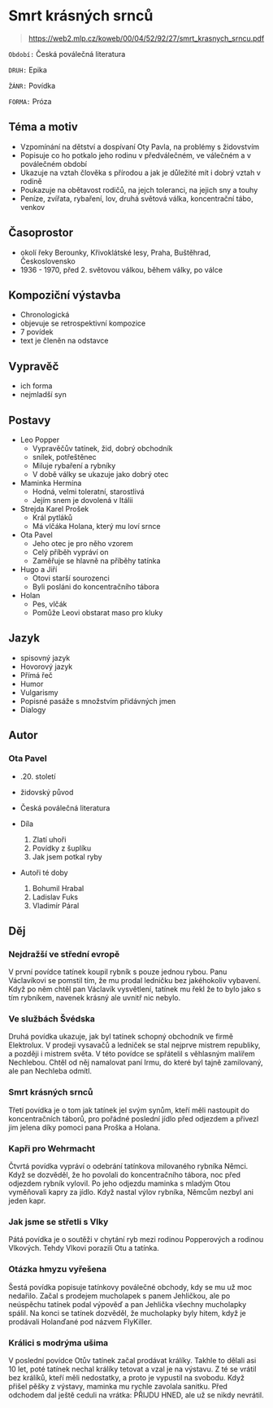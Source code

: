 # Smrt krásných srnců

> https://web2.mlp.cz/koweb/00/04/52/92/27/smrt_krasnych_srncu.pdf


``Období:`` Česká poválečná literatura

``DRUH:`` Epika

``ŽÁNR:`` Povídka

``FORMA:`` Próza

## Téma a motiv

- Vzpomínání na dětství a dospívaní Oty Pavla, na problémy s židovstvím
- Popisuje co ho potkalo jeho rodinu v předválečném, ve válečném a v poválečném období
- Ukazuje na vztah člověka s přírodou a jak je důležité mít i dobrý vztah v rodině
- Poukazuje na obětavost rodičů, na jejch toleranci, na jejich sny a touhy
- Peníze, zvířata, rybaření, lov, druhá světová válka, koncentrační tábo, venkov

## Časoprostor

- okolí řeky Berounky, Křivoklátské lesy, Praha, Buštěhrad, Československo
- 1936 - 1970, před 2. světovou válkou, během války, po válce

## Kompoziční výstavba

- Chronologická
- objevuje se retrospektivní kompozice
- 7 povídek
- text je členěn na odstavce

## Vypravěč

- ich forma
- nejmladší syn 

## Postavy

- Leo Popper
    - Vypravěčův tatínek, žid, dobrý obchodník
    - snílek, potřeštěnec
    - Miluje rybaření a rybníky
    - V době války se ukazuje jako dobrý otec
- Maminka Hermína
    - Hodná, velmi toleratní, starostlivá
    - Jejím snem je dovolená v Itálii
- Strejda Karel Prošek
    - Král pytláků
    - Má vlčáka Holana, který mu loví srnce
- Ota Pavel
    - Jeho otec je pro něho vzorem
    - Celý příběh vypráví on
    - Zaměřuje se hlavně na příběhy tatínka
- Hugo a Jiří
    - Otovi starší sourozenci
    - Byli posláni do koncentračního tábora
- Holan
    - Pes, vlčák
    - Pomůže Leovi obstarat maso pro kluky

## Jazyk

- spisovný jazyk
- Hovorový jazyk
- Přímá řeč
- Humor
- Vulgarismy
- Popisné pasáže s množstvím přidávných jmen
- Dialogy

## Autor

### Ota Pavel

- .20. století
- židovský původ
- Česká poválečná literatura
- Díla
    1. Zlatí uhoři
    2. Povídky z šuplíku
    3. Jak jsem potkal ryby

- Autoři té doby
    1. Bohumil Hrabal
    2. Ladislav Fuks
    3. Vladimír Páral

## Děj

### Nejdražší ve střední evropě
V první povídce tatínek koupil rybník s pouze jednou rybou. Panu Václavíkovi se pomstil tím, že mu prodal ledničku bez jakéhokoliv vybavení. Když po něm chtěl pan Václavík vysvětlení, tatínek mu řekl že to bylo jako s tím rybníkem, navenek krásný ale uvnitř nic nebylo.

### Ve službách Švédska
Druhá povídka ukazuje, jak byl tatínek schopný obchodník ve firmě Elektrolux. V prodeji vysavačů a ledniček se stal nejprve mistrem republiky, a později i mistrem světa. V této povídce se spřátelil s věhlasným malířem Nechlebou. Chtěl od něj namalovat paní Irmu, do které byl tajně zamilovaný, ale pan Nechleba odmítl.
### Smrt krásných srnců
Třetí povídka je o tom jak tatínek jel svým synům, kteří měli nastoupit do koncentračních táborů, pro pořádné poslední jídlo před odjezdem a přivezl jim jelena díky pomoci pana Proška a Holana.
### Kapři pro Wehrmacht
Čtvrtá povídka vypráví o odebrání tatínkova milovaného rybníka Němci. Když se dozvěděl, že ho povolali do koncentračního tábora, noc před odjezdem rybník vylovil. Po jeho odjezdu maminka s mladým Otou vyměňovali kapry za jídlo. Když nastal výlov rybníka, Němcům nezbyl ani jeden kapr.
### Jak jsme se střetli s Vlky
Pátá povídka je o soutěži v chytání ryb mezi rodinou Popperových a rodinou Vlkových. Tehdy Vlkovi porazili Otu a tatínka.
### Otázka hmyzu vyřešena
Šestá povídka popisuje tatínkovy poválečné obchody, kdy se mu už moc nedařilo. Začal s prodejem mucholapek s panem Jehličkou, ale po neúspěchu tatínek podal výpověď a pan Jehlička všechny mucholapky spálil. Na konci se tatínek dozvěděl, že mucholapky byly hitem, když je prodávali Holanďané pod názvem FlyKiller.
### Králici s modrýma ušima
V poslední povídce Otův tatínek začal prodávat králíky. Takhle to dělali asi 10 let, poté tatínek nechal králíky tetovat a vzal je na výstavu. Z té se vrátil bez králíků, kteří měli nedostatky, a proto je vypustil na svobodu. Když přišel pěšky z výstavy, maminka mu rychle zavolala sanitku. Před odchodem dal ještě ceduli na vrátka: PŘIJDU HNED, ale už se nikdy nevrátil.